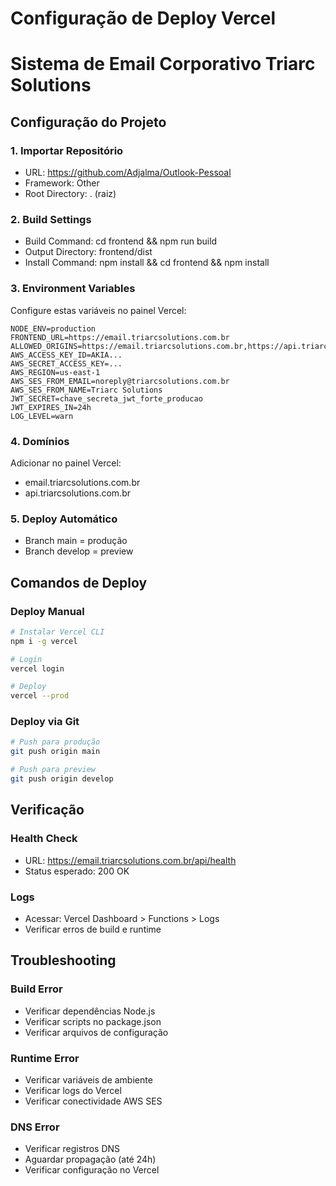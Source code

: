 # Configuração de Deploy Vercel
# Sistema de Email Corporativo Triarc Solutions

## Configuração do Projeto

### 1. Importar Repositório
- URL: https://github.com/Adjalma/Outlook-Pessoal
- Framework: Other
- Root Directory: . (raiz)

### 2. Build Settings
- Build Command: cd frontend && npm run build
- Output Directory: frontend/dist
- Install Command: npm install && cd frontend && npm install

### 3. Environment Variables
Configure estas variáveis no painel Vercel:

```env
NODE_ENV=production
FRONTEND_URL=https://email.triarcsolutions.com.br
ALLOWED_ORIGINS=https://email.triarcsolutions.com.br,https://api.triarcsolutions.com.br,https://triarcsolutions.com.br
AWS_ACCESS_KEY_ID=AKIA...
AWS_SECRET_ACCESS_KEY=...
AWS_REGION=us-east-1
AWS_SES_FROM_EMAIL=noreply@triarcsolutions.com.br
AWS_SES_FROM_NAME=Triarc Solutions
JWT_SECRET=chave_secreta_jwt_forte_producao
JWT_EXPIRES_IN=24h
LOG_LEVEL=warn
```

### 4. Domínios
Adicionar no painel Vercel:
- email.triarcsolutions.com.br
- api.triarcsolutions.com.br

### 5. Deploy Automático
- Branch main = produção
- Branch develop = preview

## Comandos de Deploy

### Deploy Manual
```bash
# Instalar Vercel CLI
npm i -g vercel

# Login
vercel login

# Deploy
vercel --prod
```

### Deploy via Git
```bash
# Push para produção
git push origin main

# Push para preview
git push origin develop
```

## Verificação

### Health Check
- URL: https://email.triarcsolutions.com.br/api/health
- Status esperado: 200 OK

### Logs
- Acessar: Vercel Dashboard > Functions > Logs
- Verificar erros de build e runtime

## Troubleshooting

### Build Error
- Verificar dependências Node.js
- Verificar scripts no package.json
- Verificar arquivos de configuração

### Runtime Error
- Verificar variáveis de ambiente
- Verificar logs do Vercel
- Verificar conectividade AWS SES

### DNS Error
- Verificar registros DNS
- Aguardar propagação (até 24h)
- Verificar configuração no Vercel
